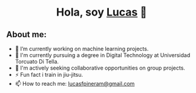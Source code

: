 
<div align="center">
<h1 align="center">Hola, soy <a href="https://aristi.dev">Lucas</a> 👋</h1>
</div>

## About me:

- 🔭 I’m currently working on machine learning projects.
- 🌱 I'm currently pursuing a degree in Digital Technology at Universidad Torcuato Di Tella.
- 👯 I'm actively seeking collaborative opportunities on group projects.
- ⚡ Fun fact i train in jiu-jitsu.
- 📫 How to reach me: lucasfpineram@gmail.com

